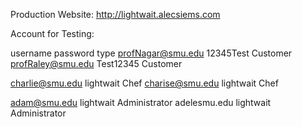 Production Website: http://lightwait.alecsiems.com 

Account for Testing:

username				password		type
profNagar@smu.edu 		12345Test		Customer
profRaley@smu.edu    	Test12345		Customer

charlie@smu.edu 		lightwait		Chef
charise@smu.edu 		lightwait		Chef

adam@smu.edu 			lightwait		Administrator
adelesmu.edu 			lightwait		Administrator